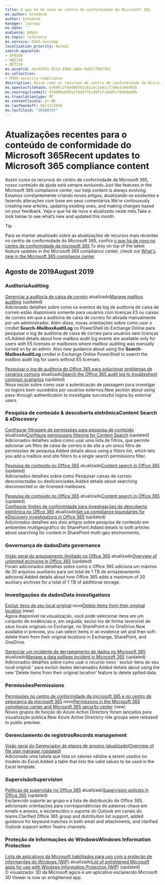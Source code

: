 ```yaml
---
title: O que há de novo no centro de conformidade da Microsoft 365
ms.author: brendonb
author: brendonb
manager: laurawi
ms.date: ''
audience: Admin
ms.topic: reference
ms.service: O365-seccomp
localization_priority: Normal
search.appverid:
- SPO160
- MOE150
- MET150
ms.assetid: e3c6df61-8513-499d-ad8e-8a91770bff63
ms.collection:
- M365-security-compliance
description: Assim como os recursos do centro de conformidade da Microsoft 365, nosso conteúdo da ajuda está sempre evoluindo. Estamos constantemente criando novos artigos, atualizando os existentes e fazendo alterações com base em seus comentários. Descubra o que é novo e atualizado este mês.
ms.openlocfilehash: e7600c2f84d0b591c6114c2a61c77d8e2c664056
ms.sourcegitcommit: 9fd606e8d912f4507fbcd9f1fcb9dfcfd20de08b
ms.translationtype: MT
ms.contentlocale: pt-BR
ms.lasthandoff: 09/13/2019
ms.locfileid: "36980797"
---
```

# <a name="recent-updates-to-microsoft-365-compliance-content"></a><span data-ttu-id="c4aa2-105">Atualizações recentes para o conteúdo de conformidade do Microsoft 365</span><span class="sxs-lookup"><span data-stu-id="c4aa2-105">Recent updates to Microsoft 365 compliance content</span></span>

<span data-ttu-id="c4aa2-106">Assim como os recursos do centro de conformidade da Microsoft 365, nosso conteúdo da ajuda está sempre evoluindo.</span><span class="sxs-lookup"><span data-stu-id="c4aa2-106">Just like features in the Microsoft 365 compliance center, our help content is always evolving.</span></span> <span data-ttu-id="c4aa2-107">Estamos constantemente criando novos artigos, atualizando os existentes e fazendo alterações com base em seus comentários.</span><span class="sxs-lookup"><span data-stu-id="c4aa2-107">We’re continuously creating new articles, updating existing ones, and making changes based on your feedback.</span></span> <span data-ttu-id="c4aa2-108">Veja o que há de novo e atualizado neste mês.</span><span class="sxs-lookup"><span data-stu-id="c4aa2-108">Take a look below to see what’s new and updated this month.</span></span>

> [!TIP]
> <span data-ttu-id="c4aa2-109">Para se manter atualizado sobre as atualizações de recursos mais recentes no centro de conformidade do Microsoft 365, confira [o que há de novo no centro de conformidade da microsoft 365](whats-new.md).</span><span class="sxs-lookup"><span data-stu-id="c4aa2-109">To stay on top of the latest feature updates in the Microsoft 365 compliance center, check out [What's new in the Microsoft 365 compliance center](whats-new.md).</span></span>

## <a name="august-2019"></a><span data-ttu-id="c4aa2-110">Agosto de 2019</span><span class="sxs-lookup"><span data-stu-id="c4aa2-110">August 2019</span></span>

### <a name="auditing"></a><span data-ttu-id="c4aa2-111">Auditoria</span><span class="sxs-lookup"><span data-stu-id="c4aa2-111">Auditing</span></span>

<span data-ttu-id="c4aa2-112">[Gerenciar a auditoria de caixa de correio](enable-mailbox-auditing.md#more-information) atualizado</span><span class="sxs-lookup"><span data-stu-id="c4aa2-112">[Manage mailbox auditing](enable-mailbox-auditing.md#more-information) (updated)</span></span><br><span data-ttu-id="c4aa2-113">Adicionado detalhes sobre como os eventos de log de auditoria de caixa de correio estão disponíveis somente para usuários com licenças E5 ou caixas de correio em que a auditoria de caixa de correio foi ativada manualmente por um administrador. Além disso, novas orientações sobre como usar o cmdlet **Search-MailboxAuditLog** no PowerShell do Exchange Online para pesquisar o log de auditoria de caixa de correio para usuários sem licenças e5.</span><span class="sxs-lookup"><span data-stu-id="c4aa2-113">Added details about how mailbox audit log events are available only for users with E5 licenses or mailboxes where mailbox auditing was manually turned on by an admin. Also new guidance about using the **Search-MailboxAuditLog** cmdlet in Exchange Online PowerShell to search the mailbox audit log for users without E5 licenses.</span></span>

<span data-ttu-id="c4aa2-114">[Pesquisar o log de auditoria do Office 365 para solucionar problemas de cenários comuns](auditing-troubleshooting-scenarios.md#investigate-why-there-was-a-successful-login-by-a-user-outside-your-organization) atualizado</span><span class="sxs-lookup"><span data-stu-id="c4aa2-114">[Search the Office 365 audit log to troubleshoot common scenarios](auditing-troubleshooting-scenarios.md#investigate-why-there-was-a-successful-login-by-a-user-outside-your-organization) (updated)</span></span><br><span data-ttu-id="c4aa2-115">Nova seção sobre como usar a autenticação de passagem para investigar os logons bem-sucedidos por usuários externos.</span><span class="sxs-lookup"><span data-stu-id="c4aa2-115">New section about using pass-through authentication to investigate successful logins by external users.</span></span>

### <a name="content-search--ediscovery"></a><span data-ttu-id="c4aa2-116">Pesquisa de conteúdo & descoberta eletrônica</span><span class="sxs-lookup"><span data-stu-id="c4aa2-116">Content Search & eDiscovery</span></span>

<span data-ttu-id="c4aa2-117">[Configurar filtragem de permissões para pesquisa de conteúdo](permissions-filtering-for-content-search.md#using-a-filters-list-to-combine-filter-types) atualizado</span><span class="sxs-lookup"><span data-stu-id="c4aa2-117">[Configure permissions filtering for Content Search](permissions-filtering-for-content-search.md#using-a-filters-list-to-combine-filter-types) (updated)</span></span><br><span data-ttu-id="c4aa2-118">Adicionados detalhes sobre como usar uma lista de filtros, que permite adicionar um filtro de caixa de correio e de site a um único filtro de permissões de pesquisa.</span><span class="sxs-lookup"><span data-stu-id="c4aa2-118">Added details about using a filters list, which lets you add a mailbox and site filters to a single search permissions filter.</span></span>

<span data-ttu-id="c4aa2-119">[Pesquisa de conteúdo no Office 365](content-search.md#searching-disconnected-or-de-licensed-mailboxes) atualizado</span><span class="sxs-lookup"><span data-stu-id="c4aa2-119">[Content search in Office 365](content-search.md#searching-disconnected-or-de-licensed-mailboxes) (updated)</span></span><br><span data-ttu-id="c4aa2-120">Adicionados detalhes sobre como Pesquisar caixas de correio desconectadas ou deslicenciadas.</span><span class="sxs-lookup"><span data-stu-id="c4aa2-120">Added details about searching disconnected or de-licensed mailboxes.</span></span>

<span data-ttu-id="c4aa2-121">[Pesquisa de conteúdo no Office 365](content-search.md#searching-for-content-in-a-sharepoint-multi-geo-environment) atualizado</span><span class="sxs-lookup"><span data-stu-id="c4aa2-121">[Content search in Office 365](content-search.md#searching-for-content-in-a-sharepoint-multi-geo-environment) (updated)</span></span><br>
<span data-ttu-id="c4aa2-122">[Configurar limites de conformidade para investigações de descoberta eletrônica no Office 365](set-up-compliance-boundaries.md#searching-and-exporting-content-in-multi-geo-environments) atualizado</span><span class="sxs-lookup"><span data-stu-id="c4aa2-122">[Set up compliance boundaries for eDiscovery investigations in Office 365](set-up-compliance-boundaries.md#searching-and-exporting-content-in-multi-geo-environments) (updated)</span></span><br><span data-ttu-id="c4aa2-123">Adicionados detalhes aos dois artigos sobre pesquisa de conteúdo em ambientes multigeográfico do SharePoint.</span><span class="sxs-lookup"><span data-stu-id="c4aa2-123">Added details to both articles about searching for content in SharePoint multi-geo environments.</span></span>

### <a name="data-governance"></a><span data-ttu-id="c4aa2-124">Governança de dados</span><span class="sxs-lookup"><span data-stu-id="c4aa2-124">Data governance</span></span>

<span data-ttu-id="c4aa2-125">[Visão geral do arquivamento ilimitado no Office 365](unlimited-archiving.md#how-auto-expanding-archiving-works) atualizado</span><span class="sxs-lookup"><span data-stu-id="c4aa2-125">[Overview of unlimited archiving in Office 365](unlimited-archiving.md#how-auto-expanding-archiving-works) (updated)</span></span><br><span data-ttu-id="c4aa2-126">Foram adicionados detalhes sobre como o Office 365 adiciona um máximo de 20 arquivos auxiliares para um total de 1 TB de armazenamento adicional.</span><span class="sxs-lookup"><span data-stu-id="c4aa2-126">Added details about how Office 365 adds a maximum of 20 auxiliary archives for a total of 1 TB of additional storage.</span></span>

### <a name="data-investigations"></a><span data-ttu-id="c4aa2-127">Investigações de dados</span><span class="sxs-lookup"><span data-stu-id="c4aa2-127">Data investigations</span></span>

<span data-ttu-id="c4aa2-128">[Excluir itens de seu local original](datainvestigations/delete-items-from-original-locations.md) novo</span><span class="sxs-lookup"><span data-stu-id="c4aa2-128">[Delete items from their original location](datainvestigations/delete-items-from-original-locations.md) (new)</span></span><br><span data-ttu-id="c4aa2-129">Agora disponível na visualização, você pode selecionar itens em um conjunto de evidências e, em seguida, excluí-los de forma reversível de seus locais originais no Exchange, no SharePoint e no OneDrive.</span><span class="sxs-lookup"><span data-stu-id="c4aa2-129">Now available in preview, you can select items in an evidence set and then soft-delete them from their original locations in Exchange, SharePoint, and OneDrive.</span></span>

<span data-ttu-id="c4aa2-130">[Gerenciar um incidente de derramamento de dados no Microsoft 365](datainvestigations/manage-data-spillage-incidents.md#step-4-delete-the-spilled-data) atualizado</span><span class="sxs-lookup"><span data-stu-id="c4aa2-130">[Manage a data spillage incident in Microsoft 365](datainvestigations/manage-data-spillage-incidents.md#step-4-delete-the-spilled-data) (updated)</span></span><br><span data-ttu-id="c4aa2-131">Adicionados detalhes sobre como usar o recurso novo ' excluir itens do seu local original ' para excluir dados derramados.</span><span class="sxs-lookup"><span data-stu-id="c4aa2-131">Added details about using the new ‘Delete items from their original location’ feature to delete spilled data.</span></span>

### <a name="permissions"></a><span data-ttu-id="c4aa2-132">Permissões</span><span class="sxs-lookup"><span data-stu-id="c4aa2-132">Permissions</span></span>

<span data-ttu-id="c4aa2-133">[Permissões no centro de conformidade da microsoft 365 e no centro de segurança da microsoft 365](permissions-microsoft-365-compliance-security.md) novo</span><span class="sxs-lookup"><span data-stu-id="c4aa2-133">[Permissions in the Microsoft 365 compliance center and Microsoft 365 security center](permissions-microsoft-365-compliance-security.md) (new)</span></span><br><span data-ttu-id="c4aa2-134">Novos grupos de função do Azure Active Directory foram lançados para visualização pública.</span><span class="sxs-lookup"><span data-stu-id="c4aa2-134">New Azure Active Directory role groups were released to public preview.</span></span>

### <a name="records-management"></a><span data-ttu-id="c4aa2-135">Gerenciamento de registros</span><span class="sxs-lookup"><span data-stu-id="c4aa2-135">Records management</span></span>

[<span data-ttu-id="c4aa2-136">Visão geral do Gerenciador de planos de arquivo (atualizado)</span><span class="sxs-lookup"><span data-stu-id="c4aa2-136">Overview of file plan manager (updated)</span></span>](file-plan-manager.md#export-all-existing-retention-labels-to-analyze-andor-perform-offline-reviews)<br><span data-ttu-id="c4aa2-137">Adicionada uma tabela que lista os valores válidos a serem usados no modelo do Excel.</span><span class="sxs-lookup"><span data-stu-id="c4aa2-137">Added a table that lists the valid values to be used in the Excel template.</span></span>

### <a name="supervision"></a><span data-ttu-id="c4aa2-138">Supervisão</span><span class="sxs-lookup"><span data-stu-id="c4aa2-138">Supervision</span></span>

<span data-ttu-id="c4aa2-139">[Políticas de supervisão no Office 365](supervision-policies.md) atualizado</span><span class="sxs-lookup"><span data-stu-id="c4aa2-139">[Supervision policies in Office 365](supervision-policies.md) (updated)</span></span><br><span data-ttu-id="c4aa2-140">Esclarecido suporte ao grupo e à lista de distribuição do Office 365, adicionado orientações para correspondências de palavras-chave em emails e anexos, e esclarecidos o suporte do Outlook em canais do teams.</span><span class="sxs-lookup"><span data-stu-id="c4aa2-140">Clarified Office 365 group and distribution list support, added guidance for keyword matches in both email and attachments, and clarified Outlook support within Teams channels.</span></span>

### <a name="windows-information-protection"></a><span data-ttu-id="c4aa2-141">Proteção de Informações do Windows</span><span class="sxs-lookup"><span data-stu-id="c4aa2-141">Windows Information Protection</span></span>

<span data-ttu-id="c4aa2-142">[Lista de aplicativos da Microsoft habilitados para uso com a proteção de informações do Windows (WIP)](https://docs.microsoft.com/windows/security/information-protection/windows-information-protection/enlightened-microsoft-apps-and-wip) atualizado</span><span class="sxs-lookup"><span data-stu-id="c4aa2-142">[List of enlightened Microsoft apps for use with Windows Information Protection (WIP)](https://docs.microsoft.com/windows/security/information-protection/windows-information-protection/enlightened-microsoft-apps-and-wip) (updated)</span></span> <br><span data-ttu-id="c4aa2-143">O visualizador 3D da Microsoft agora é um aplicativo esclarecido.</span><span class="sxs-lookup"><span data-stu-id="c4aa2-143">Microsoft 3D Viewer is now an enlightened app.</span></span>
